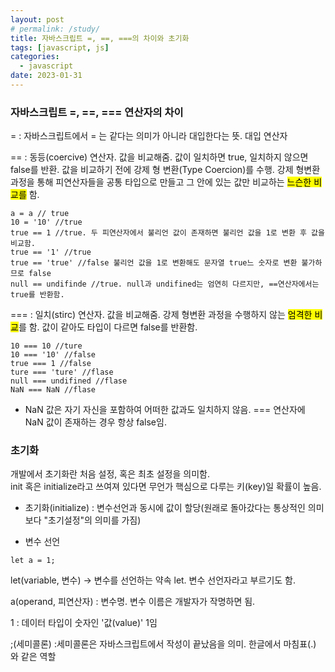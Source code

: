 ```yaml
---
layout: post
# permalink: /study/
title: 자바스크립트 =, ==, ===의 차이와 초기화
tags: [javascript, js]
categories:
  - javascript
date: 2023-01-31
---
```


### 자바스크립트 =, ==, === 연산자의 차이

= : 자바스크립트에서 = 는 같다는 의미가 아니라 대입한다는 뜻. 대입 연산자

== : 동등(coercive) 연산자. 값을 비교해줌. 값이 일치하면 true, 일치하지 않으면 false를 반환. 값을 비교하기 전에 강제 형 변환(Type Coercion)를 수행. 강제 형변환 과정을 통해 피연산자들을 공통 타입으로 만들고 그 안에 있는 값만 비교하는 <mark>느슨한 비교를</mark> 함.

```
a = a // true
10 = '10' //true
true == 1 //true. 두 피연산자에서 불리언 값이 존재하면 불리언 값을 1로 변환 후 값을 비교함.
true == '1' //true
true == 'true' //false 불리언 값을 1로 변환해도 문자열 true느 숫자로 변환 불가하므로 false
null == undifinde //true. null과 undifined는 엄연히 다르지만, ==연산자에서는 true를 반환함.
```

=== : 일치(stirc) 연산자. 값을 비교해줌. 강제 형변환 과정을 수행하지 않는 <mark>엄격한 비교</mark>를 함. 값이 같아도 타입이 다르면 false를 반환함.

```
10 === 10 //ture
10 === '10' //false
true === 1 //false
ture === 'ture' //flase
null === undifined //flase
NaN === NaN //flase
```

- NaN 값은 자기 자신을 포함하여 어떠한 값과도 일치하지 않음. === 연산자에 NaN 값이 존재하는 경우 항상 false임.

### 초기화

개발에서 초기화란 처음 설정, 혹은 최초 설정을 의미함.  
init 혹은 initialize라고 쓰여져 있다면 무언가 핵심으로 다루는 키(key)일 확률이 높음.

- 초기화(initialize) : 변수선언과 동시에 값이 할당(원래로 돌아갔다는 통상적인 의미보다 "초기설정"의 의미를 가짐)

- 변수 선언

```
let a = 1;
```

let(variable, 변수) -> 변수를 선언하는 약속 let. 변수 선언자라고 부르기도 함.

a(operand, 피연산자) : 변수명. 변수 이름은 개발자가 작명하면 됨.

1 : 데이터 타입이 숫자인 '값(value)' 1임

;(세미콜론) :세미콜론은 자바스크립트에서 작성이 끝났음을 의미. 한글에서 마침표(.) 와 같은 역할
